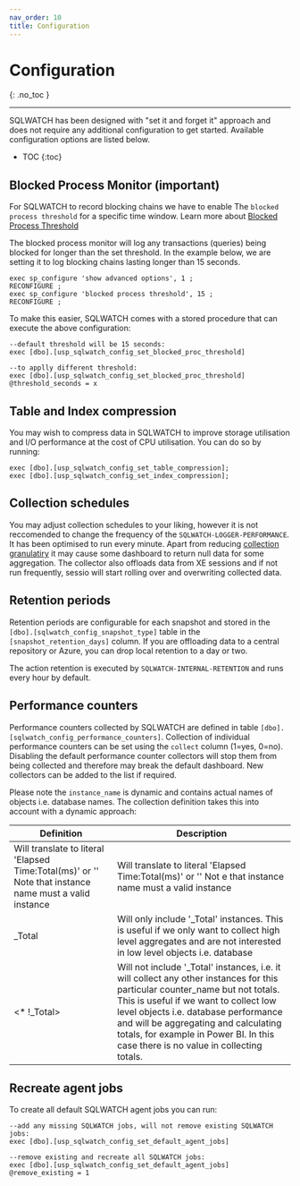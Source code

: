 ```yaml
---
nav_order: 10
title: Configuration
---
```


# Configuration
{: .no_toc }

---

SQLWATCH has been designed with "set it and forget it" approach and does not require any additional configuration to get started. Available configuration options are listed below.

- TOC 
{:toc}

## Blocked Process Monitor (important)

For SQLWATCH to record blocking chains we have to enable The `blocked process threshold` for a specific time window. Learn more about [Blocked Process Threshold](https://docs.microsoft.com/en-us/sql/database-engine/configure-windows/blocked-process-threshold-server-configuration-option)

The blocked process monitor will log any transactions (queries) being blocked for longer than the set threshold. In the example below, we are setting it to log blocking chains lasting longer than 15 seconds.

```
exec sp_configure 'show advanced options', 1 ;  
RECONFIGURE ;  
exec sp_configure 'blocked process threshold', 15 ;  
RECONFIGURE ; 
```

To make this easier, SQLWATCH comes with a stored procedure that can execute the above configuration:

```
--default threshold will be 15 seconds:
exec [dbo].[usp_sqlwatch_config_set_blocked_proc_threshold] 

--to applly different threshold:
exec [dbo].[usp_sqlwatch_config_set_blocked_proc_threshold] @threshold_seconds = x 
```

## Table and Index compression

You may wish to compress data in SQLWATCH to improve storage utilisation and I/O performance at the cost of CPU utilisation. You can do so by running:

```
exec [dbo].[usp_sqlwatch_config_set_table_compression];
exec [dbo].[usp_sqlwatch_config_set_index_compression];
```

## Collection schedules

You may adjust collection schedules to your liking, however it is not reccomended to change the frequency of the `SQLWATCH-LOGGER-PERFORMANCE`. It has been optimised to run every minute. Apart from reducing [collection granulatiry](https://sqlwatch.io/blog/impact-of-aggregation-on-granularity-and-observability/) it may cause some dashboard to return null data for some aggregation. The collector also offloads data from XE sessions and if not run frequently, sessio will start rolling over and overwriting collected data.

## Retention periods

Retention periods are configurable for each snapshot and stored in the `[dbo].[sqlwatch_config_snapshot_type]` table in the `[snapshot_retention_days]` column. If you are offloading data to a central repository or Azure, you can drop local retention to a day or two. 

The action retention is executed by `SQLWATCH-INTERNAL-RETENTION` and runs every hour by default.

## Performance counters

Performance counters collected by SQLWATCH are defined in table `[dbo].[sqlwatch_config_performance_counters]`.
Collection of individual performance counters can be set using the `collect` column (1=yes, 0=no). Disabling the default performance counter collectors will stop them from being collected and therefore may break the default dashboard. New collectors can be added to the list if required. 

Please note the `instance_name` is dynamic and contains actual names of objects i.e. database names. The collection definition takes this into account with a dynamic approach:


|                                               Definition                                               |                                                                                                                                                                  Description                                                                                                                                                                   |
|--------------------------------------------------------------------------------------------------------|------------------------------------------------------------------------------------------------------------------------------------------------------------------------------------------------------------------------------------------------------------------------------------------------------------------------------------------------|
| Will translate to literal 'Elapsed Time:Total(ms)' or '' Note that instance name must a valid instance | Will translate to literal 'Elapsed Time:Total(ms)' or '' Not e that instance name must a valid instance                                                                                                                                                                                                                                        |
| _Total                                                                                                 | Will only include '_Total' instances. This is useful if we only want to collect high level aggregates and are not interested in low level objects i.e. database                                                                                                                                                                                |
| <* !_Total>                                                                                            | Will not include '_Total' instances, i.e. it will collect any other instances for this particular counter_name but not totals. This is useful if we want to collect low level objects i.e. database performance and will be aggregating and calculating totals, for example in Power BI. In this case there is no value in collecting totals.  |

## Recreate agent jobs

To create all default SQLWATCH agent jobs you can run:

```
--add any missing SQLWATCH jobs, will not remove existing SQLWATCH jobs:
exec [dbo].[usp_sqlwatch_config_set_default_agent_jobs]

--remove existing and recreate all SQLWATCH jobs:
exec [dbo].[usp_sqlwatch_config_set_default_agent_jobs] @remove_existing = 1
```
